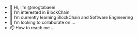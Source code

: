 - 👋 Hi, I’m @mogtabaeei
- 👀 I’m interested in BlockChain
- 🌱 I’m currently learning BlockChain and Software Engineering
- 💞️ I’m looking to collaborate on ...
- 📫 How to reach me ...

<!---
mogtabaeei/mogtabaeei is a ✨ special ✨ repository because its `README.md` (this file) appears on your GitHub profile.
You can click the Preview link to take a look at your changes.
--->
